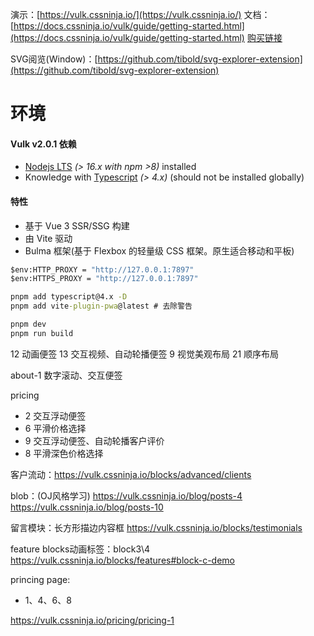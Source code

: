 演示：[https://vulk.cssninja.io/](https://vulk.cssninja.io/)
文档：[https://docs.cssninja.io/vulk/guide/getting-started.html](https://docs.cssninja.io/vulk/guide/getting-started.html)
[购买链接](https://themeforest.net/item/vulk-multipurpose-vue-3-ssr-sass-landing-pages-ui-kit/36586175?utm_medium=demo&utm_source=buy_vulk&_gl=1*1dgqkng*_gcl_au*MjAwNjI2NDgzMi4xNzQyODEyNDQ3*FPAU*MjAwNjI2NDgzMi4xNzQyODEyNDQ3*_ga*MTUwMDcwOTIyNS4xNzQyODEyNDQ3*_ga_8YBG6FVEMD*MTc0MjgxNTY4Mi4yLjEuMTc0MjgxNzEyMS4wLjAuMA..*_fplc*R2xrJTJCJTJCMFV5cnkzVXlYMEY0WE9oSEY5ZlhoOFVWOEJ2TDhPMTgxNWsxMFYwTWp2ZG9weW5xeSUyRllxNXVzaU9JYVQ2WFlhU2lJQWZ2bVFNbWtsRXU2ZzVBeSUyRnM0VW9FemJUMU9lUmZHOGslMkZVaWNQT2g3a2lDQldWSyUyRm5Xa3JnJTNEJTNE)

SVG阅览(Window)：[https://github.com/tibold/svg-explorer-extension](https://github.com/tibold/svg-explorer-extension)
# 环境

#### Vulk v2.0.1 依赖
- [Nodejs LTS](https://nodejs.org/en/) _(> 16.x with npm >8)_ installed
- Knowledge with [Typescript](https://github.com/microsoft/typescript) _(> 4.x)_ (should not be installed globally)

#### 特性
- 基于 Vue 3 SSR/SSG 构建
- 由 Vite 驱动
- Bulma 框架(基于 Flexbox 的轻量级 CSS 框架。原生适合移动和平板)

```cmd
$env:HTTP_PROXY = "http://127.0.0.1:7897"
$env:HTTPS_PROXY = "http://127.0.0.1:7897"
```

```cmd
pnpm add typescript@4.x -D
pnpm add vite-plugin-pwa@latest # 去除警告
```

```cmd
pnpm dev
pnpm run build
```


12 动画便签
13 交互视频、自动轮播便签
9 视觉美观布局
21 顺序布局

about-1 数字滚动、交互便签


pricing
- 2 交互浮动便签
- 6 平滑价格选择
- 9 交互浮动便签、自动轮播客户评价
- 8 平滑深色价格选择

客户流动：https://vulk.cssninja.io/blocks/advanced/clients

blob：(OJ风格学习)
https://vulk.cssninja.io/blog/posts-4
https://vulk.cssninja.io/blog/posts-10


留言模块：长方形描边内容框
https://vulk.cssninja.io/blocks/testimonials

feature blocks动画标签：block3\4  https://vulk.cssninja.io/blocks/features#block-c-demo


princing page:
- 1、4、6、8

https://vulk.cssninja.io/pricing/pricing-1
